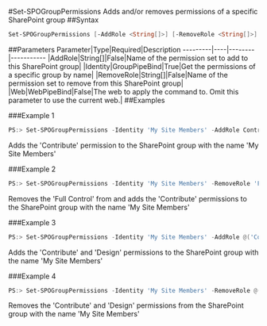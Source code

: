 #Set-SPOGroupPermissions
Adds and/or removes permissions of a specific SharePoint group
##Syntax
```powershell
Set-SPOGroupPermissions [-AddRole <String[]>] [-RemoveRole <String[]>] [-Web <WebPipeBind>] -Identity <GroupPipeBind>
```


##Parameters
Parameter|Type|Required|Description
---------|----|--------|-----------
|AddRole|String[]|False|Name of the permission set to add to this SharePoint group|
|Identity|GroupPipeBind|True|Get the permissions of a specific group by name|
|RemoveRole|String[]|False|Name of the permission set to remove from this SharePoint group|
|Web|WebPipeBind|False|The web to apply the command to. Omit this parameter to use the current web.|
##Examples

###Example 1
```powershell
PS:> Set-SPOGroupPermissions -Identity 'My Site Members' -AddRole Contribute
```
Adds the 'Contribute' permission to the SharePoint group with the name 'My Site Members'

###Example 2
```powershell
PS:> Set-SPOGroupPermissions -Identity 'My Site Members' -RemoveRole 'Full Control' -AddRole 'Read'
```
Removes the 'Full Control' from and adds the 'Contribute' permissions to the SharePoint group with the name 'My Site Members'

###Example 3
```powershell
PS:> Set-SPOGroupPermissions -Identity 'My Site Members' -AddRole @('Contribute', 'Design')
```
Adds the 'Contribute' and 'Design' permissions to the SharePoint group with the name 'My Site Members'

###Example 4
```powershell
PS:> Set-SPOGroupPermissions -Identity 'My Site Members' -RemoveRole @('Contribute', 'Design')
```
Removes the 'Contribute' and 'Design' permissions from the SharePoint group with the name 'My Site Members'
